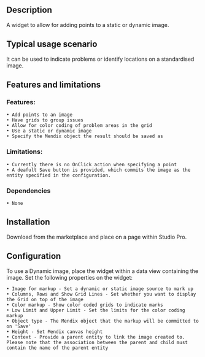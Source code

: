 ## Description
A widget to allow for adding points to a static or dynamic image.

## Typical usage scenario
It can be used to indicate problems or identify locations on a standardised image.

## Features and limitations
### Features:
	• Add points to an image
	• Have grids to group issues
	• Allow for color coding of problem areas in the grid
	• Use a static or dynamic image
	• Specify the Mendix object the result should be saved as
### Limitations:
	• Currently there is no OnClick action when specifying a point
	• A deafult Save button is provided, which commits the image as the entity specified in the configuration.
	
### Dependencies
	• None
	
## Installation
Download from the marketplace and place on a page within Studio Pro.

 ## Configuration
To use a Dynamic image, place the widget within a data view containing the image.
Set the following properties on the widget:

    • Image for markup - Set a dynamic or static image source to mark up
    • Columns, Rows and Show Grid Lines - Set whether you want to display the Grid on top of the image
    • Color markup - Show color coded grids to indicate marks
    • Low Limit and Upper Limit - Set the limits for the color coding markup
    • Object type - The Mendix object that the markup will be committed to on 'Save'
    • Height - Set Mendix canvas height
    • Context - Provide a parent entity to link the image created to. Please note that the association between the parent and child must contain the name of the parent entity

